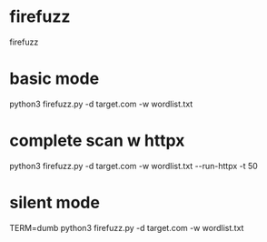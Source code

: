 # firefuzz
firefuzz


# basic mode
python3 firefuzz.py -d target.com -w wordlist.txt

# complete scan w httpx
python3 firefuzz.py -d target.com -w wordlist.txt --run-httpx -t 50

# silent mode 
TERM=dumb python3 firefuzz.py -d target.com -w wordlist.txt




